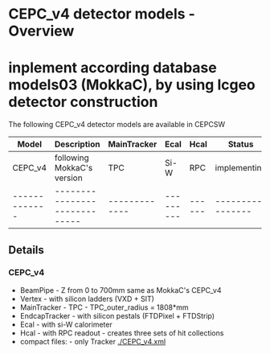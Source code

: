 # CEPC_v4 detector models - Overview
# inplement according database models03 (MokkaC), by using lcgeo detector construction 

The following CEPC_v4 detector models are available in CEPCSW

| Model         |  Description                 | MainTracker |  Ecal   | Hcal | Status         |
| ------------- | -----------------------------|------------ |---------|------|----------------|
| CEPC_v4       | following MokkaC's version   | TPC         | Si-W    | RPC  | implementing   |
| ------------- | -----------------------------|-------------|---------|------|----------------|

## Details

### CEPC_v4
 - BeamPipe
         - Z from 0 to 700mm same as MokkaC's CEPC_v4
 - Vertex
         - with silicon ladders (VXD + SIT)
 - MainTracker
         - TPC
         - TPC_outer_radius = 1808*mm
 - EndcapTracker
         - with silicon pestals (FTDPixel + FTDStrip)
 - Ecal
         - with si-W calorimeter
 - Hcal
         - with RPC readout
         - creates three sets of hit collections
 - compact files:
         - only Tracker [./CEPC_v4.xml](./CEPC_v4.xml)
